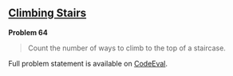 [Climbing Stairs][ce]
---------------------

**Problem 64**

> Count the number of ways to climb to the top of a staircase.

Full problem statement is available on [CodeEval][ce].

[ce]: https://www.codeeval.com/browse/64/
      "View problem statement on CodeEval"
